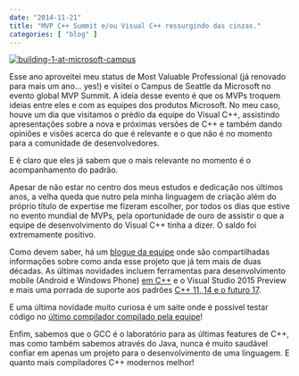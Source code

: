 ```yaml
---
date: "2014-11-21"
title: "MVP C++ Summit e/ou Visual C++ ressurgindo das cinzas."
categories: [ "blog" ]
---
```

<a href="/images/Ct5ZO60.jpg" title="building-1-at-microsoft-campus by Wanderley Caloni, on Flickr"><img src="/images/15658259358_e564826fc9_z.jpg" alt="building-1-at-microsoft-campus"></a>

Esse ano aproveitei meu status de Most Valuable Professional (já renovado para mais um ano...  yes!) e visitei o Campus de Seattle da Microsoft no evento global MVP Summit. A ideia desse evento é que os MVPs troquem ideias entre eles e com as equipes dos produtos Microsoft. No meu caso, houve um dia que visitamos o prédio da equipe do Visual C++, assistindo apresentações sobre a nova e próximas versões de C++ e também dando opiniões e visões acerca do que é relevante e o que não é no momento para a comunidade de desenvolvedores.

E é claro que eles já sabem que o mais relevante no momento é o acompanhamento do padrão.

Apesar de não estar no centro dos meus estudos e dedicação nos últimos anos, a velha queda que nutro pela minha linguagem de criação além do próprio título de expertise me fizeram escolher, por todos os dias que estive no evento mundial de MVPs, pela oportunidade de ouro de assistir o que a equipe de desenvolvimento do Visual C++ tinha a dizer. O saldo foi extremamente positivo.

Como devem saber, há um [blogue da equipe](http://blogs.msdn.com/b/vcblog) onde são compartilhadas informações sobre como anda esse projeto que já tem mais de duas décadas. As últimas novidades incluem ferramentas para desenvolvimento mobile (Android e Windows Phone) [em C++](http://blogs.msdn.com/b/vcblog/archive/2014/11/12/c-tools-acquisition-for-windows-phone-and-store-development.aspx) e o Visual Studio 2015 Preview e mais uma porrada de suporte aos padrões [C++ 11, 14 e o futuro 17](http://blogs.msdn.com/b/vcblog/archive/2014/11/17/c-11-14-17-features-in-vs-2015-preview.aspx).

E uma última novidade muito curiosa é um saite onde é possível testar código no [último compilador compilado pela equipe](http://webcompiler.cloudapp.net/)!

Enfim, sabemos que o GCC é o laboratório para as últimas features de C++, mas como também sabemos através do Java, nunca é muito saudável confiar em apenas um projeto para o desenvolvimento de uma linguagem. E quanto mais compiladores C++ modernos melhor!
